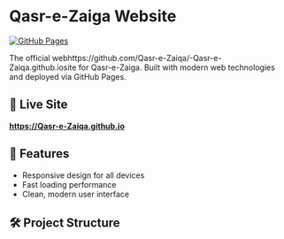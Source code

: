 # Qasr-e-Zaiga Website

[![GitHub Pages](https://img.shields.io/badge/View-Live_Site-brightgreen?style=for-the-badge)](https://rehan-exe.github.io)

The official webhttps://github.com/Qasr-e-Zaiqa/-Qasr-e-Zaiqa.github.iosite for Qasr-e-Zaiga. Built with modern web technologies and deployed via GitHub Pages.

## 🔗 Live Site
**https://Qasr-e-Zaiqa.github.io**

## 🚀 Features
- Responsive design for all devices
- Fast loading performance
- Clean, modern user interface

## 🛠️ Project Structure
